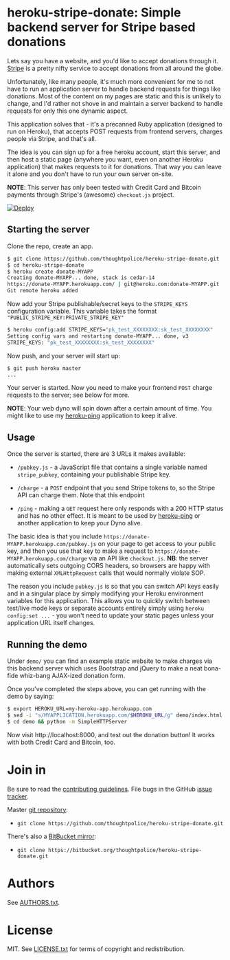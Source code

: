 # heroku-stripe-donate: Simple backend server for Stripe based donations

Lets say you have a website, and you'd like to accept donations
through it. [Stripe](https://www.stripe.com) is a pretty nifty service
to accept donations from all around the globe.

Unfortunately, like many people, it's much more convenient for me to
not have to run an application server to handle backend requests for
things like donations. Most of the content on my pages are static and
this is unlikely to change, and I'd rather not shove in and maintain a
server backend to handle requests for only this one dynamic aspect.

This application solves that - it's a precanned Ruby application
(designed to run on Heroku), that accepts POST requests from frontend
servers, charges people via Stripe, and that's all.

The idea is you can sign up for a free heroku account, start this
server, and then host a static page (anywhere you want, even on
another Heroku application) that makes requests to it for
donations. That way you can leave it alone and you don't have to run
your own server on-site.

**NOTE**: This server has only been tested with Credit Card and
Bitcoin payments through Stripe's (awesome) `checkout.js` project.

[![Deploy](https://www.herokucdn.com/deploy/button.png)](https://heroku.com/deploy?template=https://github.com/thoughtpolice/heroku-stripe-donate)

## Starting the server

Clone the repo, create an app.

```bash
$ git clone https://github.com/thoughtpolice/heroku-stripe-donate.git
$ cd heroku-stripe-donate
$ heroku create donate-MYAPP
Creating donate-MYAPP... done, stack is cedar-14
https://donate-MYAPP.herokuapp.com/ | git@heroku.com:donate-MYAPP.git
Git remote heroku added
```

Now add your Stripe publishable/secret keys to the `STRIPE_KEYS`
configuration variable. This variable takes the format
`"PUBLIC_STRIPE_KEY:PRIVATE_STRIPE_KEY"`

```bash
$ heroku config:add STRIPE_KEYS="pk_test_XXXXXXXX:sk_test_XXXXXXXX"
Setting config vars and restarting donate-MYAPP... done, v3
STRIPE_KEYS: "pk_test_XXXXXXXX:sk_test_XXXXXXXX"
```

Now push, and your server will start up:

```bash
$ git push heroku master
...
```

Your server is started. Now you need to make your frontend `POST`
charge requests to the server; see below for more.

**NOTE**: Your web dyno will spin down after a certain amount of
time. You might like to use my
[heroku-ping](https://github.com/thoughtpolice/heroku-ping)
application to keep it alive.

## Usage

Once the server is started, there are 3 URLs it makes available:

  - `/pubkey.js` - a JavaScript file that contains a single
    variable named `stripe_pubkey`, containing your publishable Stripe
    key.

  - `/charge` - a `POST` endpoint that you send Stripe tokens
    to, so the Stripe API can charge them. Note that this endpoint

  - `/ping` - making a `GET` request here only responds with a
    200 HTTP status and has no other effect. It is meant to be used by
    [heroku-ping](https://github.com/thoughtpolice/heroku-ping) or
    another application to keep your Dyno alive.

The basic idea is that you include
`https://donate-MYAPP.herokuapp.com/pubkey.js` on your page to
get access to your public key, and then you use that key to make a
request to `https://donate-MYAPP.herokuapp.com/charge` via an
API like `checkout.js`. **NB**: the server automatically sets outgoing
CORS headers, so browsers are happy with making external
`XMLHttpRequest` calls that would normally violate SOP.

The reason you include `pubkey.js` is so that you can switch API keys
easily and in a singular place by simply modifying your Heroku
environment variables for this application. This allows you to quickly
switch between test/live mode keys or separate accounts entirely
simply using `heroku config:set ...` - you won't need to update your
static pages unless your application URL itself changes.

## Running the demo

Under `demo/` you can find an example static website to make charges
via this backend server which uses Bootstrap and jQuery to make a neat
bona-fide whiz-bang AJAX-ized donation form.

Once you've completed the steps above, you can get running with the
demo by saying:

```bash
$ export HEROKU_URL=my-heroku-app.herokuapp.com
$ sed -i "s/MYAPPLICATION.herokuapp.com/$HEROKU_URL/g" demo/index.html demo/donate.js
$ cd demo && python -m SimpleHTTPServer
```

Now visit http://localhost:8000, and test out the donation button! It
works with both Credit Card and Bitcoin, too.

# Join in

Be sure to read the [contributing guidelines][contribute]. File bugs
in the GitHub [issue tracker][].

Master [git repository][gh]:

* `git clone https://github.com/thoughtpolice/heroku-stripe-donate.git`

There's also a [BitBucket mirror][bb]:

* `git clone https://bitbucket.org/thoughtpolice/heroku-stripe-donate.git`

# Authors

See [AUTHORS.txt](https://raw.github.com/thoughtpolice/heroku-stripe-donate/master/AUTHORS.txt).

# License

MIT. See
[LICENSE.txt](https://raw.github.com/thoughtpolice/heroku-stripe-donate/master/LICENSE.txt)
for terms of copyright and redistribution.

[contribute]: https://github.com/thoughtpolice/heroku-stripe-donate/blob/master/CONTRIBUTING.md
[issue tracker]: http://github.com/thoughtpolice/heroku-stripe-donate/issues
[gh]: http://github.com/thoughtpolice/heroku-stripe-donate
[bb]: http://bitbucket.org/thoughtpolice/heroku-stripe-donate
